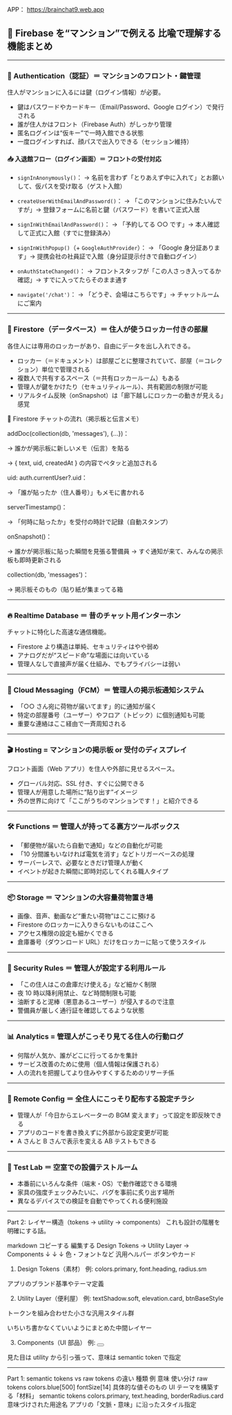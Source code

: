 APP： https://brainchat9.web.app

## 🏢 Firebase を“マンション”で例える 比喩で理解する機能まとめ

---

### 🧱 Authentication（認証）＝ マンションのフロント・鍵管理

住人がマンションに入るには鍵（ログイン情報）が必要。

- 鍵はパスワードやカードキー（Email/Password、Google ログイン）で発行される
- 誰が住人かはフロント（Firebase Auth）がしっかり管理
- 匿名ログインは“仮キー”で一時入館できる状態
- 一度ログインすれば、顔パスで出入りできる（セッション維持）

#### 📥 入退館フロー（ログイン画面）＝ フロントの受付対応

- `signInAnonymously()`：
  → 名前を言わず「とりあえず中に入れて」とお願いして、仮パスを受け取る（ゲスト入館）

- `createUserWithEmailAndPassword()`：
  → 「このマンションに住みたいんですが」→ 登録フォームに名前と鍵（パスワード）を書いて正式入居

- `signInWithEmailAndPassword()`：
  → 「予約してる ○○ です」→ 本人確認して正式に入館（すでに登録済み）

- `signInWithPopup()`（+ `GoogleAuthProvider`）：
  → 「Google 身分証あります」→ 提携会社の社員証で入館（身分証提示付きで自動ログイン）

- `onAuthStateChanged()`：
  → フロントスタッフが「この人さっき入ってるか確認」→ すでに入ってたらそのまま通す

- `navigate('/chat')`：
  → 「どうぞ、会場はこちらです」→ チャットルームにご案内

---

### 🏢 Firestore（データベース）＝ 住人が使うロッカー付きの部屋

各住人には専用のロッカーがあり、自由にデータを出し入れできる。

- ロッカー（＝ドキュメント）は部屋ごとに整理されていて、部屋（＝コレクション）単位で管理される
- 複数人で共有するスペース（＝共有ロッカールーム）もある
- 管理人が鍵をかけたり（セキュリティルール）、共有範囲の制限が可能
- リアルタイム反映（onSnapshot）は「廊下越しにロッカーの動きが見える」感覚

📨 Firestore チャットの流れ（掲示板と伝言メモ）

addDoc(collection(db, 'messages'), {...})：

→ 誰かが掲示板に新しいメモ（伝言）を貼る

→ { text, uid, createdAt } の内容でペタッと追加される

uid: auth.currentUser?.uid：

→ 「誰が貼ったか（住人番号）」もメモに書かれる

serverTimestamp()：

→ 「何時に貼ったか」を受付の時計で記録（自動スタンプ）

onSnapshot()：

→ 誰かが掲示板に貼った瞬間を見張る警備員 → すぐ通知が来て、みんなの掲示板も即時更新される

collection(db, 'messages')：

→ 掲示板そのもの（貼り紙が集まってる箱

---

### 🔥 Realtime Database ＝ 昔のチャット用インターホン

チャットに特化した高速な通信機能。

- Firestore より構造は単純、セキュリティはやや弱め
- アナログだが“スピード命”な場面には向いている
- 管理人なしで直接声が届く仕組み、でもプライバシーは弱い

---

### 📨 Cloud Messaging（FCM）＝ 管理人の掲示板通知システム

- 「○○ さん宛に荷物が届いてます」的に通知が届く
- 特定の部屋番号（ユーザー）やフロア（トピック）に個別通知も可能
- 重要な連絡はここ経由で一斉周知される

---

### 🎬 Hosting = マンションの掲示板 or 受付のディスプレイ

フロント画面（Web アプリ）を住人や外部に見せるスペース。

- グローバル対応、SSL 付き、すぐに公開できる
- 管理人が用意した場所に“貼り出す”イメージ
- 外の世界に向けて「ここがうちのマンションです！」と紹介できる

---

### 🛠 Functions ＝ 管理人が持ってる裏方ツールボックス

- 「郵便物が届いたら自動で通知」などの自動化が可能
- 「10 分間誰もいなければ電気を消す」などトリガーベースの処理
- サーバーレスで、必要なときだけ管理人が動く
- イベントが起きた瞬間に即時対応してくれる職人タイプ

---

### 📦 Storage ＝ マンションの大容量荷物置き場

- 画像、音声、動画など“重たい荷物”はここに預ける
- Firestore のロッカーに入りきらないものはここへ
- アクセス権限の設定も細かくできる
- 倉庫番号（ダウンロード URL）だけをロッカーに貼って使うスタイル

---

### 🔐 Security Rules ＝ 管理人が設定する利用ルール

- 「この住人はこの倉庫だけ使える」など細かく制限
- 夜 10 時以降利用禁止、など時間制限も可能
- 油断すると泥棒（悪意あるユーザー）が侵入するので注意
- 警備員が厳しく通行証を確認してるような状態

---

### 📊 Analytics = 管理人がこっそり見てる住人の行動ログ

- 何階が人気か、誰がどこに行ってるかを集計
- サービス改善のために使用（個人情報は保護される）
- 人の流れを把握してより住みやすくするためのリサーチ係

---

### 🧩 Remote Config ＝ 全住人にこっそり配布する設定チラシ

- 管理人が「今日からエレベーターの BGM 変えます」って設定を即反映できる
- アプリのコードを書き換えずに外部から設定変更が可能
- A さんと B さんで表示を変える AB テストもできる

---

### 🧪 Test Lab ＝ 空室での設備テストルーム

- 本番前にいろんな条件（端末・OS）で動作確認できる環境
- 家具の強度チェックみたいに、バグを事前に炙り出す場所
- 異なるデバイスでの検証を自動でやってくれる便利施設

---

Part 2: レイヤー構造（tokens → utility → components）
これも設計の階層を明確にする話。

markdown
コピーする
編集する
Design Tokens → Utility Layer → Components
↓ ↓ ↓
色・フォントなど 汎用ヘルパー ボタンやカード

1. Design Tokens（素材）
   例: colors.primary, font.heading, radius.sm

アプリのブランド基準やテーマ定義

2. Utility Layer（便利屋）
   例: textShadow.soft, elevation.card, btnBaseStyle

トークンを組み合わせた小さな汎用スタイル群

いちいち書かなくていいようにまとめた中間レイヤー

3. Components（UI 部品）
   例: <Button variant="primary" size="lg" />

見た目は utility から引っ張って、意味は semantic token で指定

---

Part 1: semantic tokens vs raw tokens の違い
種類 例 意味 使い分け
raw tokens colors.blue[500] fontSize[14] 具体的な値そのもの UI テーマを構築する「材料」
semantic tokens colors.primary, text.heading, borderRadius.card 意味づけされた用途名 アプリの「文脈・意味」に沿ったスタイル指定
